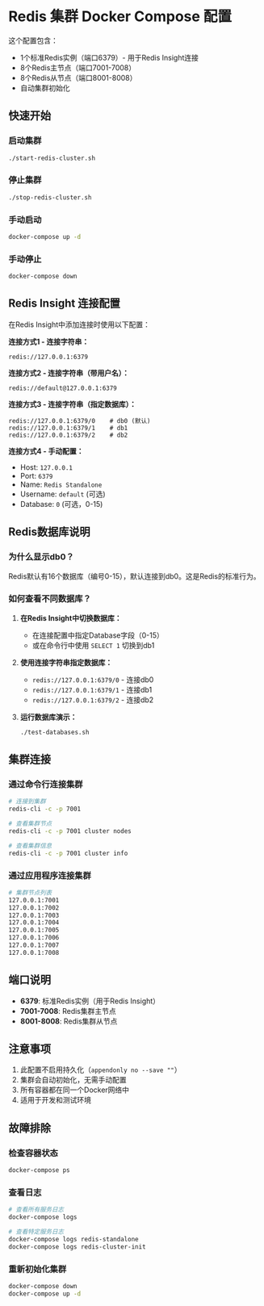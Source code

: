 # Redis 集群 Docker Compose 配置

这个配置包含：
- 1个标准Redis实例（端口6379）- 用于Redis Insight连接
- 8个Redis主节点（端口7001-7008）
- 8个Redis从节点（端口8001-8008）
- 自动集群初始化

## 快速开始

### 启动集群
```bash
./start-redis-cluster.sh
```

### 停止集群
```bash
./stop-redis-cluster.sh
```

### 手动启动
```bash
docker-compose up -d
```

### 手动停止
```bash
docker-compose down
```

## Redis Insight 连接配置

在Redis Insight中添加连接时使用以下配置：

**连接方式1 - 连接字符串：**
```
redis://127.0.0.1:6379
```

**连接方式2 - 连接字符串（带用户名）：**
```
redis://default@127.0.0.1:6379
```

**连接方式3 - 连接字符串（指定数据库）：**
```
redis://127.0.0.1:6379/0    # db0 (默认)
redis://127.0.0.1:6379/1    # db1
redis://127.0.0.1:6379/2    # db2
```

**连接方式4 - 手动配置：**
- Host: `127.0.0.1`
- Port: `6379`
- Name: `Redis Standalone`
- Username: `default` (可选)
- Database: `0` (可选，0-15)

## Redis数据库说明

### 为什么显示db0？
Redis默认有16个数据库（编号0-15），默认连接到db0。这是Redis的标准行为。

### 如何查看不同数据库？
1. **在Redis Insight中切换数据库：**
   - 在连接配置中指定Database字段（0-15）
   - 或在命令行中使用 `SELECT 1` 切换到db1

2. **使用连接字符串指定数据库：**
   - `redis://127.0.0.1:6379/0` - 连接db0
   - `redis://127.0.0.1:6379/1` - 连接db1
   - `redis://127.0.0.1:6379/2` - 连接db2

3. **运行数据库演示：**
   ```bash
   ./test-databases.sh
   ```

## 集群连接

### 通过命令行连接集群
```bash
# 连接到集群
redis-cli -c -p 7001

# 查看集群节点
redis-cli -c -p 7001 cluster nodes

# 查看集群信息
redis-cli -c -p 7001 cluster info
```

### 通过应用程序连接集群
```bash
# 集群节点列表
127.0.0.1:7001
127.0.0.1:7002
127.0.0.1:7003
127.0.0.1:7004
127.0.0.1:7005
127.0.0.1:7006
127.0.0.1:7007
127.0.0.1:7008
```

## 端口说明

- **6379**: 标准Redis实例（用于Redis Insight）
- **7001-7008**: Redis集群主节点
- **8001-8008**: Redis集群从节点

## 注意事项

1. 此配置不启用持久化（`appendonly no --save ""`）
2. 集群会自动初始化，无需手动配置
3. 所有容器都在同一个Docker网络中
4. 适用于开发和测试环境

## 故障排除

### 检查容器状态
```bash
docker-compose ps
```

### 查看日志
```bash
# 查看所有服务日志
docker-compose logs

# 查看特定服务日志
docker-compose logs redis-standalone
docker-compose logs redis-cluster-init
```

### 重新初始化集群
```bash
docker-compose down
docker-compose up -d
```
